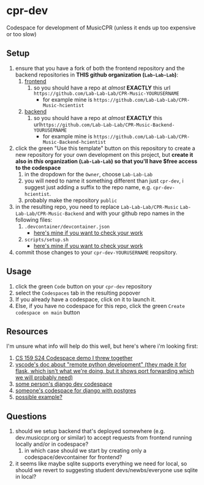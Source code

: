 # cpr-dev
Codespace for development of MusicCPR (unless it ends up too expensive or too slow)

## Setup
1. ensure that you have a fork of both the frontend repository and the backend repositories in **THIS github organization (`Lab-Lab-Lab`)**:
    1. [frontend](https://github.com/Lab-Lab-Lab/CPR-Music)
        1. so you should have a repo at _almost_ **EXACTLY** this url `https://github.com/Lab-Lab-Lab/CPR-Music-YOURUSERNAME`
            * for example mine is `https://github.com/Lab-Lab-Lab/CPR-Music-hcientist`
    1. [backend](https://github.com/Lab-Lab-Lab/CPR-Music-Backend)
        1. so you should have a repo at _almost_ **EXACTLY** this url`https://github.com/Lab-Lab-Lab/CPR-Music-Backend-YOURUSERNAME`
            * for example mine is `https://github.com/Lab-Lab-Lab/CPR-Music-Backend-hcientist`
1. click the green "Use this template" button on this repository to create a new repository for your own development on this project, but **create it also in _this_ organization (`Lab-Lab-Lab`) so that you'll have $free access to the codespace**
    1. in the dropdown for the `Owner`, choose `Lab-Lab-Lab`
    1. you will need to name it something different than just `cpr-dev`, i suggest just adding a suffix to the repo name, e.g. `cpr-dev-hcientist`.
    1. probably make the repository `public`
1. in the resulting repo, you need to replace `Lab-Lab-Lab/CPR-Music` `Lab-Lab-Lab/CPR-Music-Backend` and  with your github repo names in the following files:
    1. `.devcontainer/devcontainer.json`
        * [here's mine if you want to check your work](https://github.com/Lab-Lab-Lab/cpr-dev-hcientist/blob/main/.devcontainer/devcontainer.json#L47,L53)
    1. `scripts/setup.sh`
        * [here's mine if you want to check your work](https://github.com/Lab-Lab-Lab/cpr-dev-hcientist/blob/main/scripts/setup.sh#L2-L3)
1. commit those changes to your `cpr-dev-YOURUSERNAME` reopsitory.

## Usage
1. click the green `Code` button on your `cpr-dev` repository
1. select the `Codespaces` tab in the resulting popover
1. If you already have a codespace, click on it to launch it. 
1. Else, if you have no codespace for this repo, click the green `Create codespace on main` button

## Resources

I'm unsure what info will help do this well, but here's where i'm looking first:
1. [CS 159 S24 Codespace demo I threw together](https://github.com/159S24/codespace)
2. [vscode's doc about "remote python development" (they made it for flask, which isn't what we're doing, but it shows port forwarding which we will probably need)](https://github.com/microsoft/vscode-remote-try-python/blob/main/.devcontainer/devcontainer.json)
3. [some person's django dev codespace](https://github.com/github/codespaces-django/tree/main)
4. [someone's codespace for django with postgres](https://til.simonwillison.net/github/django-postgresql-codespaces)
5. [possible example?](https://github.com/codespaces-contrib/codespaces-multi-repo/tree/main)

## Questions
1. should we setup backend that's deployed somewhere (e.g. dev.musiccpr.org or similar) to accept requests from frontend running locally and/or in codespace?
    1. in which case should we start by creating only a codespace/devcontainer for frontend?
2. it seems like maybe sqlite supports everything we need for local, so should we revert to suggesting student devs/newbs/everyone use sqlite in local?
